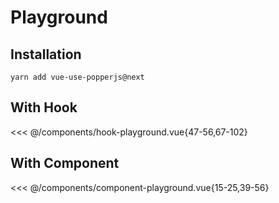 <script setup>
import ComponentPlayground from './components/component-playground.vue'
import HookPlayground from './components/hook-playground.vue'
import "./assets/popcorn.css";
</script>

# Playground

## Installation

```shell
yarn add vue-use-popperjs@next
```

## With Hook

<HookPlayground/>

<<< @/components/hook-playground.vue{47-56,67-102}

## With Component

<ComponentPlayground/>

<<< @/components/component-playground.vue{15-25,39-56}
